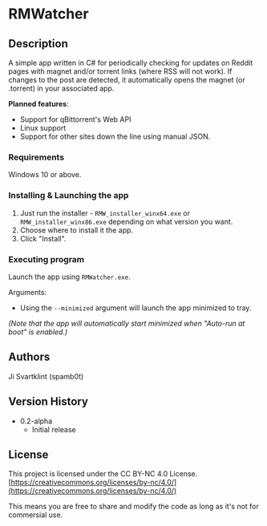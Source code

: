 # RMWatcher

## Description

A simple app written in C# for periodically checking for updates on Reddit pages with magnet and/or torrent links (where RSS will not work). If changes to the post are detected, it automatically opens the magnet (or .torrent) in your associated app.

**Planned features**:
- Support for qBittorrent's Web API
- Linux support
- Support for other sites down the line using manual JSON.

### Requirements

Windows 10 or above.

### Installing & Launching the app

1. Just run the installer - ``RMW_installer_winx64.exe`` or ``RMW_installer_winx86.exe`` depending on what version you want.
2. Choose where to install it the app.
3. Click "Install".

### Executing program

Launch the app using ``RMWatcher.exe``.

Arguments:
- Using the ``--minimized`` argument will launch the app minimized to tray.

*(Note that the app will automatically start minimized when "Auto-run at boot" is enabled.)*

## Authors

Ji Svartklint (spamb0t)

## Version History

* 0.2-alpha
    * Initial release

## License

This project is licensed under the CC BY-NC 4.0 License.
[https://creativecommons.org/licenses/by-nc/4.0/](https://creativecommons.org/licenses/by-nc/4.0/)

This means you are free to share and modify the code as long as it's not for commersial use.
